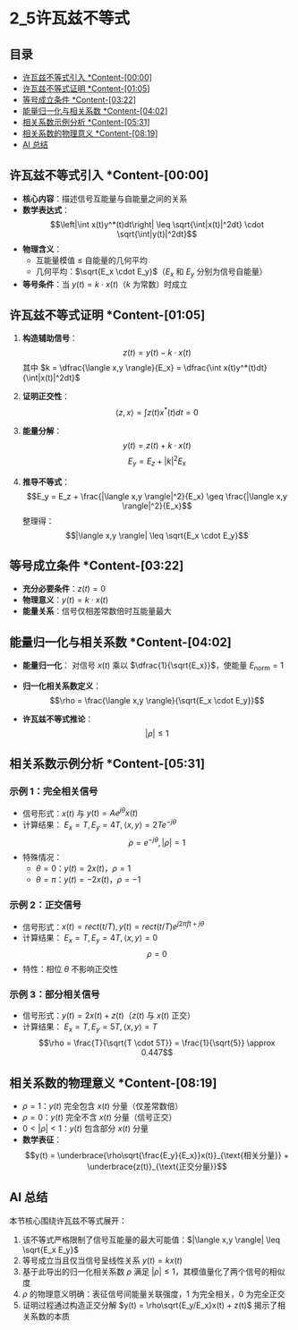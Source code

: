# 2_5许瓦兹不等式

## 目录
- [许瓦兹不等式引入 *Content-[00:00]](#许瓦兹不等式引入-content-0000)
- [许瓦兹不等式证明 *Content-[01:05]](#许瓦兹不等式证明-content-0105)
- [等号成立条件 *Content-[03:22]](#等号成立条件-content-0322)
- [能量归一化与相关系数 *Content-[04:02]](#能量归一化与相关系数-content-0402)
- [相关系数示例分析 *Content-[05:31]](#相关系数示例分析-content-0531)
- [相关系数的物理意义 *Content-[08:19]](#相关系数的物理意义-content-0819)
- [AI 总结](#ai-总结)

## 许瓦兹不等式引入 *Content-[00:00]
- **核心内容**：描述信号互能量与自能量之间的关系
- **数学表达式**：
  $$\left|\int x(t)y^*(t)dt\right| \leq \sqrt{\int|x(t)|^2dt} \cdot \sqrt{\int|y(t)|^2dt}$$
- **物理含义**：
  - 互能量模值 ≤ 自能量的几何平均
  - 几何平均：$\sqrt{E_x \cdot E_y}$（$E_x$ 和 $E_y$ 分别为信号自能量）
- **等号条件**：当 $y(t) = k \cdot x(t)$（$k$ 为常数）时成立

## 许瓦兹不等式证明 *Content-[01:05]
1. **构造辅助信号**：
   $$z(t) = y(t) - k \cdot x(t)$$
   其中 $k = \dfrac{\langle x,y \rangle}{E_x} = \dfrac{\int x(t)y^*(t)dt}{\int|x(t)|^2dt}$

2. **证明正交性**：
   $$\langle z,x \rangle = \int z(t)x^*(t)dt = 0$$

3. **能量分解**：
   $$y(t) = z(t) + k \cdot x(t)$$
   $$E_y = E_z + |k|^2 E_x$$

4. **推导不等式**：
   $$E_y = E_z + \frac{|\langle x,y \rangle|^2}{E_x} \geq \frac{|\langle x,y \rangle|^2}{E_x}$$
   整理得：
   $$|\langle x,y \rangle| \leq \sqrt{E_x \cdot E_y}$$

## 等号成立条件 *Content-[03:22]
- **充分必要条件**：$z(t) = 0$
- **物理意义**：$y(t) = k \cdot x(t)$
- **能量关系**：信号仅相差常数倍时互能量最大

## 能量归一化与相关系数 *Content-[04:02]
- **能量归一化**：
  对信号 $x(t)$ 乘以 $\dfrac{1}{\sqrt{E_x}}$，使能量 $E_{\text{norm}} = 1$
  
- **归一化相关系数定义**：
  $$\rho = \frac{\langle x,y \rangle}{\sqrt{E_x \cdot E_y}}$$

- **许瓦兹不等式推论**：
  $$|\rho| \leq 1$$

## 相关系数示例分析 *Content-[05:31]
### 示例 1：完全相关信号
- 信号形式：$x(t)$ 与 $y(t) = A e^{j\theta} x(t)$
- 计算结果：
  $E_x = T, E_y = 4T, \langle x,y \rangle = 2T e^{-j\theta}$
  $$\rho = e^{-j\theta}, |\rho| = 1$$
- 特殊情况：
  - $\theta = 0$：$y(t) = 2x(t)$，$\rho = 1$
  - $\theta = \pi$：$y(t) = -2x(t)$，$\rho = -1$

### 示例 2：正交信号
- 信号形式：$x(t) = rect(t/T), y(t) = rect(t/T)e^{j2\pi f t + j\theta}$
- 计算结果：
  $E_x = T, E_y = 4T, \langle x,y \rangle = 0$
  $$\rho = 0$$
- 特性：相位 $\theta$ 不影响正交性

### 示例 3：部分相关信号
- 信号形式：$y(t) = 2x(t) + z(t)$（$z(t)$ 与 $x(t)$ 正交）
- 计算结果：
  $E_x = T, E_y = 5T, \langle x,y \rangle = T$
  $$\rho = \frac{T}{\sqrt{T \cdot 5T}} = \frac{1}{\sqrt{5}} \approx 0.447$$

## 相关系数的物理意义 *Content-[08:19]
- $\rho = 1$：$y(t)$ 完全包含 $x(t)$ 分量（仅差常数倍）
- $\rho = 0$：$y(t)$ 完全不含 $x(t)$ 分量（信号正交）
- $0 < |\rho| < 1$：$y(t)$ 包含部分 $x(t)$ 分量
- **数学表征**：
  $$y(t) = \underbrace{\rho\sqrt{\frac{E_y}{E_x}}x(t)}_{\text{相关分量}} + \underbrace{z(t)}_{\text{正交分量}}$$

## AI 总结
本节核心围绕许瓦兹不等式展开：
1. 该不等式严格限制了信号互能量的最大可能值：$|\langle x,y \rangle| \leq \sqrt{E_x E_y}$
2. 等号成立当且仅当信号呈线性关系 $y(t) = kx(t)$
3. 基于此导出的归一化相关系数 $\rho$ 满足 $|\rho| \leq 1$，其模值量化了两个信号的相似度
4. $\rho$ 的物理意义明确：表征信号间能量关联强度，1 为完全相关，0 为完全正交
5. 证明过程通过构造正交分解 $y(t) = \rho\sqrt{E_y/E_x}x(t) + z(t)$ 揭示了相关系数的本质